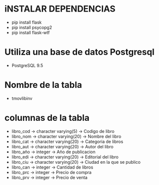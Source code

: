 
# iNSTALAR DEPENDENCIAS
- pip install flask
- pip install psycopg2
- pip install flask-wtf

# Utiliza una base de datos Postgresql
- PostgreSQL 9.5

# Nombre de la tabla
- tmovlibinv
# columnas de la tabla
- libro_cod -> character varying(5) -> Codigo de libro
- libro_nom -> character varying(20) -> Nombre del libro 
- libro_cat -> character varying(20) -> Categoria de libros
- libro_aut -> character varying(20) -> Autor del libro
- libro_año -> integer               -> Año de publicacion
- libro_edi -> character varying(20) -> Editorial del libro
- libro_ciu -> character varying(20) -> Ciudad en la que se publico
- libro_can -> integer               -> Cantidad de libros
- libro_prc -> integer               -> Precio de compra
- libro_prv -> integer               -> Precio de venta




